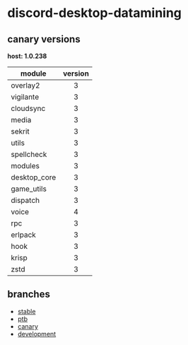 # discord-desktop-datamining

## canary versions

**host: 1.0.238**

| module | version |
| ------ | :-----: |
| overlay2 | 3 |
| vigilante | 3 |
| cloudsync | 3 |
| media | 3 |
| sekrit | 3 |
| utils | 3 |
| spellcheck | 3 |
| modules | 3 |
| desktop_core | 3 |
| game_utils | 3 |
| dispatch | 3 |
| voice | 4 |
| rpc | 3 |
| erlpack | 3 |
| hook | 3 |
| krisp | 3 |
| zstd | 3 |

## branches

- [stable](https://github.com/OpenAsar/discord-desktop-datamining/tree/stable)
- [ptb](https://github.com/OpenAsar/discord-desktop-datamining/tree/ptb)
- [canary](https://github.com/OpenAsar/discord-desktop-datamining/tree/canary)
- [development](https://github.com/OpenAsar/discord-desktop-datamining/tree/development)